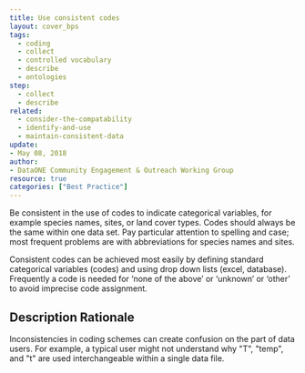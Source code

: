 ```yaml
---
title: Use consistent codes
layout: cover_bps
tags:
  - coding
  - collect
  - controlled vocabulary
  - describe
  - ontologies
step:
  - collect
  - describe
related:
  - consider-the-compatability
  - identify-and-use
  - maintain-consistent-data
update:
- May 08, 2018
author:
- DataONE Community Engagement & Outreach Working Group
resource: true
categories: ["Best Practice"]
---
```



Be consistent in the use of codes to indicate categorical variables, for example species names, sites, or land cover types. Codes should always be the same within one data set. Pay particular attention to spelling and case; most frequent problems are with abbreviations for species names and sites.

Consistent codes can be achieved most easily by defining standard categorical variables (codes) and using drop down lists (excel, database). Frequently a code is needed for ‘none of the above’ or ‘unknown’ or ‘other’ to avoid imprecise code assignment.

## Description Rationale

Inconsistencies in coding schemes can create confusion on the part of data users. For example, a typical user might not understand why "T", "temp", and "t" are used interchangeable within a single data file.
